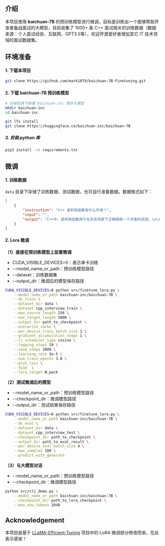 
## 介绍
本项目使用 **baichuan-7B** 的预训练模型进行微调，目标是训练出一个能够帮助开发者备战面试的大模型，目前收集了 1000+ 条 C++ 面试相关的训练数据（数据来源：个人面试经验、互联网、GPT3.5等），欢迎开源爱好者增加其它 IT 技术领域的面试数据集。


## 环境准备
#### 1. 下载本项目
```sh
git clone https://github.com/mark1879/baichuan-7B-Finetuning.git
```

#### 2. 下载 baichuan-7B 预训练模型
```sh
# 在根目录下新建 baichuan-inc 保存大模型
mkdir baichuan-inc
cd baichuan-inc

git lfs install
git clone https://huggingface.co/baichuan-inc/baichuan-7B
```

##### 3. 安装 python 库
```sh
pip3 install -re requirements.txt
```

## 微调
#### 1. 训练数据
`data` 目录下存储了训练数据、测试数据，也可自行准备数据。数据格式如下：
```json
[
    {
        "instruction": "C++ 虚析构函数有什么作用？",
        "input": "",
        "output": "C++中，虚析构函数用于在多态场景下正确释放一个对象的资源。\n\n当一个类中存在虚函数时，该类通常也应该拥有一个虚析构函数。虚析构函数能够确保当通过基类指针删除一个派生类对象时，调用正确的析构函数，从而正确释放对象的资源。\n\n如果派生类中的析构函数不是虚函数，那么当通过基类指针删除派生类对象时，只会调用基类的析构函数，而不会调用派生类的析构函数。这可能导致派生类对象中的资源无法被正确释放，造成内存泄漏等问题。\n\n因此，使用虚析构函数可以确保在多态场景下正确释放对象资源，防止内存泄漏等问题的发生。"
    }
]
```

#### 2. Lora 微调
**（1）直接在预训练模型上监督微调**

- CUDA_VISIBLE_DEVICES=0：表示单卡训练
- --model_name_or_path：预训练模型路径
- --dataset：训练数据集
- --output_dir：微调后的模型保存路径


```sh
CUDA_VISIBLE_DEVICES=0 python src/finetune_lora.py \
    --model_name_or_path baichuan-inc/baichuan-7B \
    --do_train \
    --dataset_dir data \
    --dataset cpp_interview_train \
    --max_source_length 256 \
    --max_target_length 3000 \
    --output_dir path_to_checkpoint \
    --overwrite_cache \
    --per_device_train_batch_size 1 \
    --gradient_accumulation_steps 1 \
    --lr_scheduler_type cosine \
    --logging_steps 10 \
    --save_steps 1000 \
    --learning_rate 5e-5 \
    --num_train_epochs 3.0 \
    --plot_loss \
    --fp16  \
    --lora_target W_pack
```

**（2）测试微调后的模型**

- --model_name_or_path：预训练模型路径
- --checkpoint_dir：微调模型路径
- --output_dir：测试结果保存路径

```sh
CUDA_VISIBLE_DEVICES=0 python src/finetune_lora.py \
    --model_name_or_path baichuan-inc/baichuan-7B \
    --do_eval \
    --dataset_dir data \
    --dataset cpp_interview_test \
    --checkpoint_dir path_to_checkpoint \
    --output_dir path_to_eval_result \
    --per_device_eval_batch_size 4 \
    --max_samples 100 \
    --predict_with_generate
```

**（3）与大模型对话**

- --model_name_or_path：预训练模型路径
- --checkpoint_dir：微调模型路径

```sh
python src/cli_demo.py \
    --model_name_or_path baichuan-inc/baichuan-7B \
    --checkpoint_dir path_to_lora_checkpoint \
    --max_new_tokens 2048
```

## Acknowledgement
本项目是基于 [LLaMA-Efficient-Tuning](https://github.com/hiyouga/LLaMA-Efficient-Tuning) 项目中的 LoRA 微调部分修改而来，在此表示感谢！
